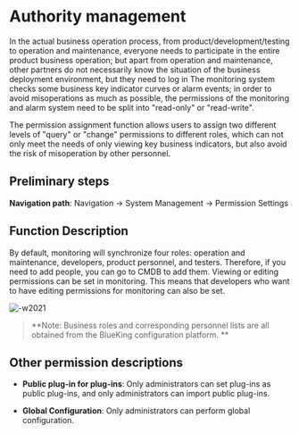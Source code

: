 # Authority management

In the actual business operation process, from product/development/testing to operation and maintenance, everyone needs to participate in the entire product business operation; but apart from operation and maintenance, other partners do not necessarily know the situation of the business deployment environment, but they need to log in The monitoring system checks some business key indicator curves or alarm events; in order to avoid misoperations as much as possible, the permissions of the monitoring and alarm system need to be split into "read-only" or "read-write".

The permission assignment function allows users to assign two different levels of "query" or "change" permissions to different roles, which can not only meet the needs of only viewing key business indicators, but also avoid the risk of misoperation by other personnel.

## Preliminary steps

**Navigation path**: Navigation → System Management → Permission Settings

## Function Description

By default, monitoring will synchronize four roles: operation and maintenance, developers, product personnel, and testers. Therefore, if you need to add people, you can go to CMDB to add them. Viewing or editing permissions can be set in monitoring. This means that developers who want to have editing permissions for monitoring can also be set.

![-w2021](media/15754477019854.jpg)

> **Note: Business roles and corresponding personnel lists are all obtained from the BlueKing configuration platform. **

## Other permission descriptions

* **Public plug-in for plug-ins**: Only administrators can set plug-ins as public plug-ins, and only administrators can import public plug-ins.

* **Global Configuration**: Only administrators can perform global configuration.